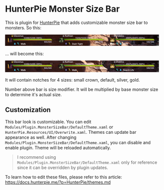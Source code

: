 # HunterPie Monster Size Bar

This is plugin for [HunterPie](https://github.com/Haato3o/HunterPie) that adds customizable monster size bar to monsters. So this:

![no bar](./readme/preview_no_bar.png)

... will become this:

![preview](./readme/preview.png)

It will contain notches for 4 sizes: small crown, default, silver, gold.

Number above bar is size modifier. It will be multiplied by base monster size to determine it's actual size.

## Customization

This bar look is customizable. You can edit `Modules/Plugin.MonsterSizeBar/DefaultTheme.xaml` or `HunterPie.Resources/UI/Overwrite.xaml`. Themes can update bar appearance as well.
After changing `Modules/Plugin.MonsterSizeBar/DefaultTheme.xaml`, you can disable and enable plugin. Theme will be reloaded automatically.

> I recommend using `Modules/Plugin.MonsterSizeBar/DefaultTheme.xaml` only for reference since it can be overridden by plugin updates.

To learn how to edit these files, please refer to this article: https://docs.hunterpie.me/?p=HunterPie/themes.md